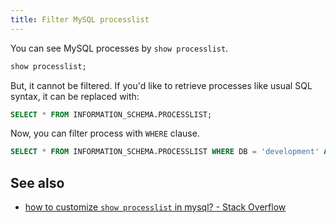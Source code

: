 ```yaml
---
title: Filter MySQL processlist
---
```


You can see MySQL processes by `show processlist`.

```sql
show processlist;
```

But, it cannot be filtered. If you'd like to retrieve processes like usual SQL syntax, it can be replaced with:

```sql
SELECT * FROM INFORMATION_SCHEMA.PROCESSLIST;
```

Now, you can filter process with `WHERE` clause.

```sql
SELECT * FROM INFORMATION_SCHEMA.PROCESSLIST WHERE DB = 'development' AND USER = 'myuser';
```

See also
---
* [how to customize `show processlist` in mysql? - Stack Overflow](http://stackoverflow.com/questions/929612/how-to-customize-show-processlist-in-mysql)
